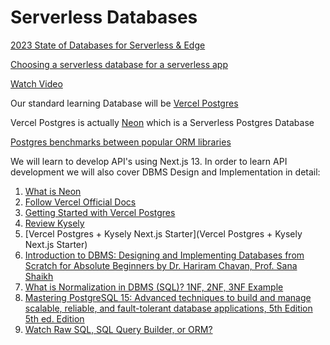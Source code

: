 # Serverless Databases

[2023 State of Databases for Serverless & Edge](https://leerob.io/blog/backend)

[Choosing a serverless database for a serverless app](https://gimenete.net/articles/choosing-serverless-database-for-serverless-app)

[Watch Video](https://www.youtube.com/watch?v=giOwMptqexk)

Our standard learning Database will be [Vercel Postgres](https://vercel.com/docs/storage/vercel-postgres)

Vercel Postgres is actually [Neon](https://neon.tech/) which is a Serverless Postgres Database

[Postgres benchmarks between popular ORM libraries](https://github.com/drizzle-team/drizzle-northwind-benchmarks-pg#sample-runs)

We will learn to develop API's using Next.js 13. In order to learn API development we will also cover DBMS Design and Implementation in detail:

1. [What is Neon](https://neon.tech/docs/introduction/about)
2. [Follow Vercel Official Docs](https://vercel.com/docs/storage/vercel-postgres)
3. [Getting Started with Vercel Postgres](https://vercel.com/docs/storage/vercel-postgres/quickstart)
4. [Review Kysely](https://koskimas.github.io/kysely/)
5. [Vercel Postgres + Kysely Next.js Starter](Vercel Postgres + Kysely Next.js Starter)
6. [Introduction to DBMS: Designing and Implementing Databases from Scratch for Absolute Beginners
by Dr. Hariram Chavan, Prof. Sana Shaikh](https://www.amazon.com/Introduction-DBMS-Designing-Implementing-Databases-ebook/dp/B09ZXGWLHW/ref=sr_1_1)
7. [What is Normalization in DBMS (SQL)? 1NF, 2NF, 3NF Example](
https://www.guru99.com/database-normalization.html)
8. [Mastering PostgreSQL 15: Advanced techniques to build and manage scalable, reliable, and fault-tolerant database applications, 5th Edition 5th ed. Edition](https://www.amazon.com/Mastering-PostgreSQL-techniques-fault-tolerant-applications/dp/1803248343/ref=sr_1_1)
9. [Watch Raw SQL, SQL Query Builder, or ORM?](https://www.youtube.com/watch?v=x1fCJ7sUXCM)



